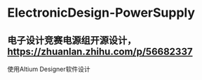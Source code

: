 # ElectronicDesign-PowerSupply
## 电子设计竞赛电源组开源设计，https://zhuanlan.zhihu.com/p/56682337
使用Altium Designer软件设计

